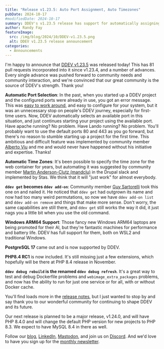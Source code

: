 ```yaml
---
title: "Release v1.23.5: Auto Port Assignment, Auto Timezones"
pubDate: 2024-10-17
#modifiedDate: 2024-10-17
summary: DDEV's v1.23.5 release has support for automatically assigning ports when the default ports are already in use, automatically setting the timezone in the web container, and many other goodies
author: Randy Fay
featureImage:
  src: /img/blog/2024/10/DDEV-v1.23.5.png
  alt: DDEV v1.23.5 release announcement
categories:
  - Announcements
---
```


I'm happy to announce that [DDEV v1.23.5](https://github.com/ddev/ddev/releases/tag/v1.23.5) was released today! This has 81 pull requests incorporated into it since v1.23.4, and a number of advances. Every single advance was pushed forward to community needs and community interaction, and we're convinced that our great community is the source of DDEV's strength. Thank you!

**Automatic Port Selection**: In the past, when you started up a DDEV project and the configured ports were already in use, you got an error message. This was [easy to work around](https://ddev.readthedocs.io/en/stable/users/usage/troubleshooting/#web-server-ports-already-occupied), and easy to configure for your system, but it was an unnecessary stop on people's DDEV journey, especially for first-time users. Now, DDEV automatically selects an available port in this situation, and just continues starting your project using the available port. Have apache running? No problem. Have Lando running? No problem. You'll probably want to use the default ports 80 and 443 as you go forward, but there's no reason to stumble starting up a project for the first time. This ambitious and difficult feature was implemented by community member [Alberto Viu](https://github.com/agviu) and me and would never have happened without his initiative and expertise. Thanks!

**Automatic Time Zones**: It's been possible to specify the time zone for the web container for years, but automating it was suggested by community member [Martin Anderson-Clutz (mandclu)](https://www.drupal.org/u/mandclu) in the Drupal slack and implemented by Stas. We think that it will "just work" for almost everybody.

**`ddev get` becomes `ddev add-on`**: Community member [Guy Sartorelli](https://github.com/GuySartorelli) took this one on and nailed it. He noticed that `ddev get` had outgrown its name and now had too many weird permutations, so now we have `ddev add-on list` and `ddev add-on remove` and things that make more sense. Don't worry, the same capabilities are still there, and `ddev get` still works the way it did, it just nags you a little bit when you use the old command.

**Windows ARM64 Support**: Those fancy new Windows ARM64 laptops are being promoted for their AI, but they're fantastic machines for performance and battery life. DDEV has full support for them, both on WSL2 and traditional Windows.

**PostgreSQL 17** came out and is now supported by DDEV.

**PHP8.4 RC1** is now included. It's still missing just a few extensions, which hopefully will be there at PHP 8.4 release in November.

**`ddev debug rebuild` is the renamed `ddev debug refresh`**. It's a great way to test and debug Dockerfile problems and `webimage_extra_packages` problems, and now has the ability to run for just one service or for all, with or without Docker cache.

You'll find loads more in the [release notes](https://github.com/ddev/ddev/releases/tag/v1.23.5), but I just wanted to stop by and say thank you to our wonderful community for continuing to shape DDEV and its future.

Our next release is planned to be a major release, v1.24.0, and will have PHP 8.4.0 and will change the default PHP version for new projects to PHP 8.3. We expect to have MySQL 8.4 in there as well.

Follow our [blog](https://ddev.com/blog/), [LinkedIn](https://www.linkedin.com/company/ddev-foundation), [Mastodon](https://fosstodon.org/@ddev), and join us on [Discord](/s/discord). And we'd love to have you sign up for the [monthly newsletter](/newsletter).
